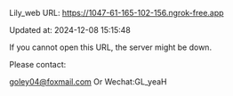 Lily_web URL: https://1047-61-165-102-156.ngrok-free.app

Updated at: 2024-12-08 15:15:48

If you cannot open this URL, the server might be down.

Please contact: 

goley04@foxmail.com Or Wechat:GL_yeaH